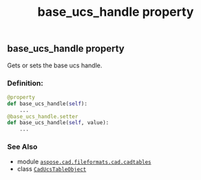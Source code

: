 ﻿---
title: base_ucs_handle property
second_title: Aspose.CAD for Python via .NET API References
description: 
type: docs
weight: 80
url: /python-net/aspose.cad.fileformats.cad.cadtables/caducstableobject/base_ucs_handle/
is_root: false
---

## base_ucs_handle property


Gets or sets the base ucs handle.
### Definition:
```python
@property
def base_ucs_handle(self):
    ...
@base_ucs_handle.setter
def base_ucs_handle(self, value):
    ...
```

### See Also
* module [`aspose.cad.fileformats.cad.cadtables`](../../)
* class [`CadUcsTableObject`](/cad/python-net/aspose.cad.fileformats.cad.cadtables/caducstableobject)
